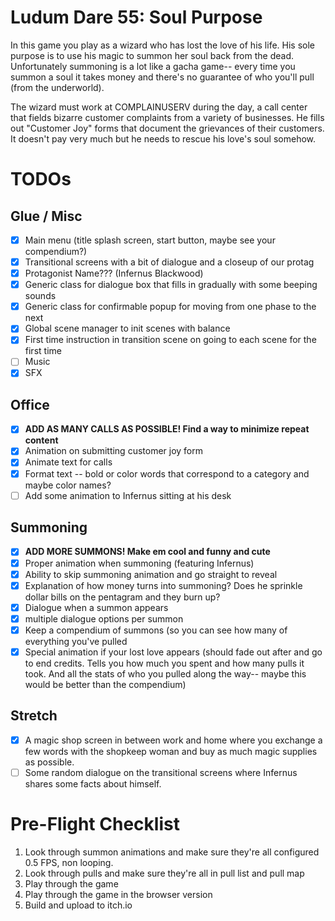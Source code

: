 # Ludum Dare 55: Soul Purpose

In this game you play as a wizard who has lost the love of his life. His sole
purpose is to use his magic to summon her soul back from the dead.
Unfortunately summoning is a lot like a gacha game-- every time you summon a
soul it takes money and there's no guarantee of who you'll pull (from the
underworld).

The wizard must work at COMPLAINUSERV during the day, a call center that fields
bizarre customer complaints from a variety of businesses. He fills out
"Customer Joy" forms that document the grievances of their customers. It
doesn't pay very much but he needs to rescue his love's soul somehow.

# TODOs

## Glue / Misc

- [x] Main menu (title splash screen, start button, maybe see your compendium?)
- [x] Transitional screens with a bit of dialogue and a closeup of our protag
- [x] Protagonist Name??? (Infernus Blackwood)
- [x] Generic class for dialogue box that fills in gradually with some beeping sounds
- [x] Generic class for confirmable popup for moving from one phase to the next
- [x] Global scene manager to init scenes with balance
- [x] First time instruction in transition scene on going to each scene for the first time
- [ ] Music
- [x] SFX

## Office

- [x] **ADD AS MANY CALLS AS POSSIBLE! Find a way to minimize repeat content**
- [x] Animation on submitting customer joy form
- [x] Animate text for calls
- [x] Format text -- bold or color words that correspond to a category and maybe color names?
- [ ] Add some animation to Infernus sitting at his desk

## Summoning

- [x] **ADD MORE SUMMONS! Make em cool and funny and cute**
- [x] Proper animation when summoning (featuring Infernus)
- [x] Ability to skip summoning animation and go straight to reveal
- [x] Explanation of how money turns into summoning? Does he sprinkle dollar bills on the pentagram and they burn up?
- [x] Dialogue when a summon appears
- [x] multiple dialogue options per summon
- [x] Keep a compendium of summons (so you can see how many of everything you've pulled
- [x] Special animation if your lost love appears (should fade out after and go to end credits. Tells you how much you spent and how many pulls it took. And all the stats of who you pulled along the way-- maybe this would be better than the compendium)

## Stretch

- [x] A magic shop screen in between work and home where you exchange a few words with the shopkeep woman and buy as much magic supplies as possible.
- [ ] Some random dialogue on the transitional screens where Infernus shares some facts about himself.

# Pre-Flight Checklist

1. Look through summon animations and make sure they're all configured 0.5 FPS, non looping.
2. Look through pulls and make sure they're all in pull list and pull map
3. Play through the game
4. Play through the game in the browser version
5. Build and upload to itch.io
